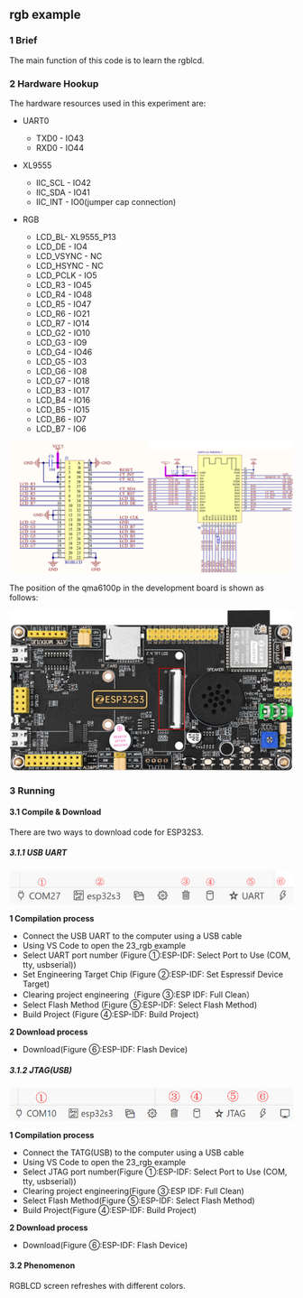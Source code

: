 ## rgb example

### 1 Brief

The main function of this code is to learn the rgblcd.

### 2 Hardware Hookup

The hardware resources used in this experiment are:

- UART0

  - TXD0 - IO43
  - RXD0 - IO44
- XL9555
  - IIC_SCL - IO42
  - IIC_SDA - IO41
  - IIC_INT - IO0(jumper cap connection)
- RGB
  - LCD_BL- XL9555_P13
  - LCD_DE - IO4
  - LCD_VSYNC - NC
  - LCD_HSYNC - NC
  - LCD_PCLK - IO5
  - LCD_R3 - IO45
  - LCD_R4 - IO48
  - LCD_R5 - IO47
  - LCD_R6 - IO21
  - LCD_R7 - IO14
  - LCD_G2 - IO10
  - LCD_G3 - IO9
  - LCD_G4 - IO46
  - LCD_G5 - IO3
  - LCD_G6 - IO8
  - LCD_G7 - IO18
  - LCD_B3 - IO17
  - LCD_B4 - IO16
  - LCD_B5 - IO15
  - LCD_B6 - IO7
  - LCD_B7 - IO6

![](../../../../1_docs/3_figures/examples/rgb/rgb_sch.png)

The position of the qma6100p in the development board is shown as follows:

![](../../../../1_docs/3_figures/examples/rgb/RGB_position.png)

### 3 Running

#### 3.1 Compile & Download

There are two ways to download code for ESP32S3.

##### 3.1.1 USB UART

![](../../../../1_docs/3_figures/examples/led/compilation(UART).png)

**1 Compilation process**

- Connect the USB UART to the computer using a USB cable
- Using VS Code to open the 23_rgb example
- Select UART port number (Figure ①:ESP-IDF: Select Port to Use (COM, tty, usbserial))
- Set Engineering Target Chip (Figure ②:ESP-IDF: Set Espressif Device Target)
- Clearing project engineering（Figure ③:ESP IDF: Full Clean）
- Select Flash Method (Figure ⑤:ESP-IDF: Select Flash Method)
- Build Project (Figure ④:ESP-IDF: Build Project)

**2 Download process**

- Download(Figure ⑥:ESP-IDF: Flash Device)

##### 3.1.2 JTAG(USB)

![](../../../../1_docs/3_figures/examples/led/compilation(JTAG).png)

**1 Compilation process**

- Connect the TATG(USB) to the computer using a USB cable
- Using VS Code to open the 23_rgb example
- Select JTAG port number(Figure ①:ESP-IDF: Select Port to Use (COM, tty, usbserial))
- Clearing project engineering(Figure ③:ESP IDF: Full Clean)
- Select Flash Method(Figure ⑤:ESP-IDF: Select Flash Method)
- Build Project(Figure ④:ESP-IDF: Build Project)

**2 Download process**

- Download(Figure ⑥:ESP-IDF: Flash Device)

#### 3.2 Phenomenon

RGBLCD screen refreshes with different colors.

![]()